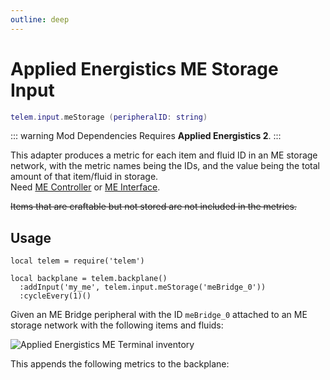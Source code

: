 ```yaml
---
outline: deep
---
```


# Applied Energistics ME Storage Input <RepoLink path="lib/input/MEStorageInputAdapter.lua" />

```lua
telem.input.meStorage (peripheralID: string)
```

::: warning Mod Dependencies
Requires **Applied Energistics 2**.
:::

This adapter produces a metric for each item and fluid ID in an ME storage network, with the metric names being the IDs, and the value being the total amount of that item/fluid in storage.  
Need [ME Controller](https://appliedenergistics.org/ae2-site-archive/ME-Controller/index.html) or [
ME Interface](https://appliedenergistics.org/ae2-site-archive/ME-Interface/index.html).

~~Items that are craftable but not stored are not included in the metrics.~~

## Usage

```lua{4}
local telem = require('telem')

local backplane = telem.backplane()
  :addInput('my_me', telem.input.meStorage('meBridge_0'))
  :cycleEvery(1)()
```

Given an ME Bridge peripheral with the ID `meBridge_0` attached to an ME storage network with the following items and fluids:

![Applied Energistics ME Terminal inventory](/assets/me-inventory.webp)

This appends the following metrics to the backplane:

<MetricTable
  :metrics="[
    {
      name: 'storage:minecraft:lava',
      value: 2925,
      unit: 'mB',
      adapter: 'my_me',
      source: 'meBridge_0'
    },
    {
      name: 'storage:minecraft:oak_planks',
      value: 3,
      unit: 'item',
      adapter: 'my_me',
      source: 'meBridge_0'
    },
    {
      name: 'storage:minecraft:redstone',
      value: 1408,
      unit: 'item',
      adapter: 'my_me',
      source: 'meBridge_0'
    }
  ]"
/>